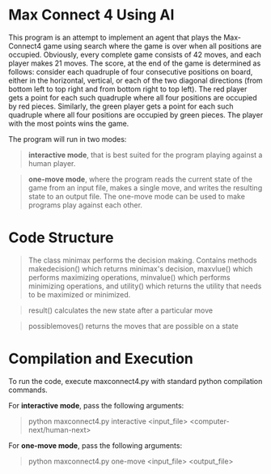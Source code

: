 # Max Connect 4 Using AI

This program is an attempt to implement an agent that plays the Max-Connect4 game using search where the game is over when all positions are occupied. Obviously, every complete game consists of 42 moves, and each player makes 21 moves. The score, at the end of the game is determined as follows: consider each quadruple of four consecutive positions on board, either in the horizontal, vertical, or each of the two diagonal directions (from bottom left to top right and from bottom right to top left). The red player gets a point for each such quadruple where all four positions are occupied by red pieces. Similarly, the green player gets a point for each such quadruple where all four positions are occupied by green pieces. The player with the most points wins the game.

The program will run in two modes: 
> **interactive mode**, that is best suited for the program playing against a human player.

> **one-move mode**, where the program reads the current state of the game from an input file, makes a single move, and writes the resulting state to an output file. The one-move mode can be used to make programs play against each other.

# Code Structure

> The class minimax performs the decision making. Contains methods makedecision() which returns minimax's decision, maxvlue() which performs maximizing operations, minvalue() which performs minimizing operations, and utility() which returns the utility that needs to be maximized or minimized.

> result() calculates the new state after a particular move

> possiblemoves() returns the moves that are possible on a state

# Compilation and Execution

To run the code, execute maxconnect4.py with standard python compilation commands.

For **interactive mode**, pass the following arguments:
> python maxconnect4.py interactive <input_file> <computer-next/human-next> <depth>

For **one-move mode**, pass the following arguments:
> python maxconnect4.py one-move <input_file> <output_file> <depth>	
	

